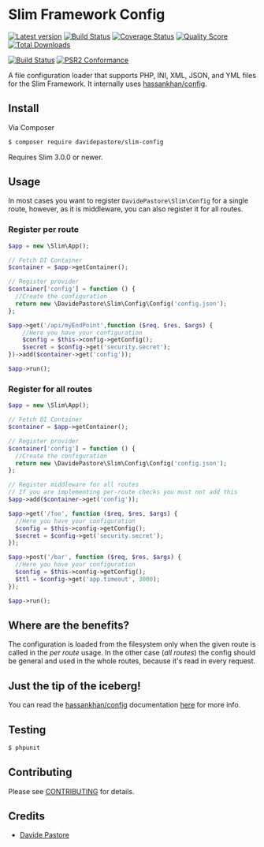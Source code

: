 # Slim Framework Config

[![Latest version][ico-version]][link-packagist]
[![Build Status][ico-travis]][link-travis]
[![Coverage Status][ico-scrutinizer]][link-scrutinizer]
[![Quality Score][ico-code-quality]][link-code-quality]
[![Total Downloads][ico-downloads]][link-downloads]

[![Build Status][ico-phpeye]][link-phpeye]
[![PSR2 Conformance][ico-styleci]][link-styleci]


A file configuration loader that supports PHP, INI, XML, JSON, and YML files for the Slim Framework. It internally uses [hassankhan/config][hassankhan-config].

## Install

Via Composer

``` bash
$ composer require davidepastore/slim-config
```

Requires Slim 3.0.0 or newer.

## Usage

In most cases you want to register `DavidePastore\Slim\Config` for a single route, however,
as it is middleware, you can also register it for all routes.


### Register per route

```php
$app = new \Slim\App();

// Fetch DI Container
$container = $app->getContainer();

// Register provider
$container['config'] = function () {
  //Create the configuration
  return new \DavidePastore\Slim\Config\Config('config.json');
};

$app->get('/api/myEndPoint',function ($req, $res, $args) {
    //Here you have your configuration
    $config = $this->config->getConfig();
    $secret = $config->get('security.secret');
})->add($container->get('config'));

$app->run();
```


### Register for all routes

```php
$app = new \Slim\App();

// Fetch DI Container
$container = $app->getContainer();

// Register provider
$container['config'] = function () {
  //Create the configuration
  return new \DavidePastore\Slim\Config\Config('config.json');
};

// Register middleware for all routes
// If you are implementing per-route checks you must not add this
$app->add($container->get('config'));

$app->get('/foo', function ($req, $res, $args) {
  //Here you have your configuration
  $config = $this->config->getConfig();
  $secret = $config->get('security.secret');
});

$app->post('/bar', function ($req, $res, $args) {
  //Here you have your configuration
  $config = $this->config->getConfig();
  $ttl = $config->get('app.timeout', 3000);
});

$app->run();
```

## Where are the benefits?

The configuration is loaded from the filesystem only when the given route is called in the _per route_ usage. In the other case (_all routes_) the config should be general and used in the whole routes, because it's read in every request.

## Just the tip of the iceberg!

You can read the [hassankhan/config][hassankhan-config] documentation [here][hassankhan-config] for more info.

## Testing

``` bash
$ phpunit
```

## Contributing

Please see [CONTRIBUTING](CONTRIBUTING.md) for details.

## Credits

- [Davide Pastore](https://github.com/davidepastore)


[hassankhan-config]: https://github.com/hassankhan/config
[ico-version]: https://img.shields.io/packagist/v/DavidePastore/Slim-Config.svg?style=flat-square
[ico-travis]: https://travis-ci.org/DavidePastore/Slim-Config.svg?branch=master
[ico-scrutinizer]: https://img.shields.io/scrutinizer/coverage/g/DavidePastore/Slim-Config.svg?style=flat-square
[ico-code-quality]: https://img.shields.io/scrutinizer/g/davidepastore/Slim-Config.svg?style=flat-square
[ico-downloads]: https://img.shields.io/packagist/dt/davidepastore/slim-config.svg?style=flat-square
[ico-phpeye]: http://php-eye.com/badge/DavidePastore/Slim-Config/tested.svg?style=flat-square
[ico-styleci]: https://styleci.io/repos/53088130/shield

[link-packagist]: https://packagist.org/packages/davidepastore/slim-config
[link-travis]: https://travis-ci.org/DavidePastore/Slim-Config
[link-scrutinizer]: https://scrutinizer-ci.com/g/DavidePastore/Slim-Config/code-structure
[link-code-quality]: https://scrutinizer-ci.com/g/DavidePastore/Slim-Config
[link-downloads]: https://packagist.org/packages/davidepastore/slim-config
[link-phpeye]: http://php-eye.com/package/DavidePastore/Slim-Config
[link-styleci]: https://styleci.io/repos/53088130/
